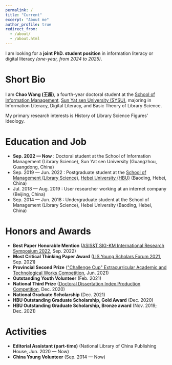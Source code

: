```yaml
---
permalink: /
title: "Current"
excerpt: "About me"
author_profile: true
redirect_from: 
  - /about/
  - /about.html
---
```


I am looking for a **joint PhD. student position** in information literacy or digital literacy *(one-year, from 2024 to 2025)*.

Short Bio
======
I am **Chao Wang (王超)**, a fourth-year doctoral student at the [School of Information Management](https://ischool.sysu.edu.cn/zh-hans), [Sun Yat sen University (SYSU)](https://www.sysu.edu.cn/sysuen/), majoring in Information Literacy, Digital Literacy, and Basic Theory of Library Science.

My primary research interests is History of Library Science Figures' Ideology.

Education and Job
======
* **Sep. 2022 — Now** : Doctoral student at the School of Information Management (Library Science), Sun Yat sen University (Guangzhou, Guangdong, China)
* Sep. 2019 — Jun. 2022 : Postgraduate student at the [School of Management (Library Science)](http://manage.hbu.edu.cn/Graduate_show.php?cid=98&id=1524), [Hebei University (HBU)](http://en.hbu.cn/) (Baoding, Hebei, China)
* Jul. 2018 — Aug. 2019 : User researcher working at an internet company (Beijing, China)
* Sep. 2014 — Jun. 2018 : Undergraduate student at the School of Management (Library Science), Hebei University (Baoding, Hebei, China)

Honors and Awards
======
* **Best Paper Honorable Mention** ([ASIS&T SIG-KM International Research Symposium 2022](https://sigkmsymposium.ci.unt.edu/), Sep. 2022)
* **Most Critical Thinking Paper Award** ([LIS Young Scholars Forum 2021](http://www.im.pku.edu.cn/xwgg/xgxw/357089.htm), Sep. 2021)
* **Provincial Second Prize** (["Challenge Cup" Extracurricular Academic and Technological Works Competition](https://www.tiaozhanbei.net/), Jun. 2021)
* **Outstanding Youth Volunteer** (Feb. 2021)
* **National Third Prize** ([Doctoral Dissertation Index Production Competition](https://mp.weixin.qq.com/s/5PVOCXPOIW0dTGBnpITV9g), Dec. 2020)
* **National Graduate Scholarship** (Dec. 2021)
* **HBU Outstanding Graduate Scholarship, Gold Award** (Dec. 2020)
* **HBU Outstanding Graduate Scholarship, Bronze award** (Nov. 2019; Dec. 2021)

Activities
======
* **Editorial Assistant (part-time)** (National Library of China Publishing House, Jun. 2020 — Now)
* **China Young Volunteer** (Sep. 2014 — Now)
